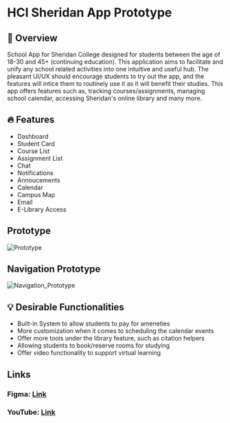 # HCI Sheridan App Prototype

## 📃 Overview
School App for Sheridan College designed for students between the age of 18-30 and 45+ (continuing education). This application aims to facilitate and unify any school related activities into one intuitive and useful hub. The pleasant UI/UX should encourage students to try out the app, and the features will intice them to routinely use it as it will benefit their studies. This app offers features such as, tracking courses/assignments, managing school calendar, accessing Sheridan's online library and many more.

## 🔥 Features
- Dashboard
- Student Card
- Course List
- Assignment List
- Chat
- Notifications
- Annoucements
- Calendar
- Campus Map
- Email
- E-Library Access

## Prototype
![Prototype](https://user-images.githubusercontent.com/56325172/155904747-8c19ca6a-630a-4b28-9308-e2c7eb726465.png)

## Navigation Prototype
![Navigation_Prototype](https://user-images.githubusercontent.com/56325172/155904751-f4f68e83-d54b-43d8-ae99-65f3e3e237ac.png)

## 💡 Desirable Functionalities
- Built-in System to allow students to pay for ameneties
- More customization when it comes to scheduling the calendar events
- Offer more tools under the library feature, such as citation helpers
- Allowing students to book/reserve rooms for studying
- Offer video functionality to support virtual learning

## Links

### Figma: [Link](https://www.figma.com/proto/qP7It8jHtjdO9FLlWiDo8g/Sheridan-Course-App-%232?page-id=0%3A1&node-id=3%3A3&viewport=241%2C48%2C2.26&scaling=scale-down&starting-point-node-id=119%3A71) 
### YouTube: [Link]()
